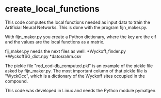 # create_local_functions
This code computes the local functions needed as input data to train the Artificial Neural Networks. This is done with the program fijn_maker.py.

With fijn_maker.py you create a Python dictionary, where the key are the cif and the values are the local functions as a matrix.

fij_maker.py needs the next files as well:
*Wyckoff_finder.py 
*WyckoffSG_dict.npy
*datosrahm.csv

The pickle file "red_cod-db_computed.pkl" is an example of the pickle file asked by fijn_maker.py. 
The most important column of that pickle file is "WyckOcc", which is a dictionary of the Wyckoff sites occupied in the compound.

This code was developed in Linux and needs the Python module pymatgen.
